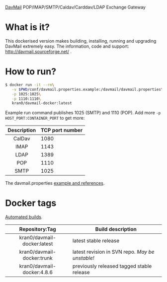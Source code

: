 [DavMail](http://davmail.sourceforge.net/) POP/IMAP/SMTP/Caldav/Carddav/LDAP Exchange Gateway

# What is it?

This dockerised version makes building, installing, running and upgrading DavMail extremely easy.
The information, code and support: http://davmail.sourceforge.net/ .

# How to run?

```bash
$ docker run -it --rm\
   -v $PWD/conf/davmail.properties.example:/davmail/davmail.properties\
   -p 1025:1025\
   -p 1110:1110\
   kran0/davmail-docker:latest
```

Example run command publishes 1025 (SMTP) and 1110 (POP).
Add more `-p HOST_PORT:CONTAINER_PORT` to get more:

| Description | TCP port number |
|:-:|---|
| CalDav | 1080 |
| IMAP   | 1143 |
| LDAP   | 1389 |
| POP    | 1110 |
| SMTP   | 1025 |

The davmail.properties [example and references](http://davmail.sourceforge.net/serversetup.html).

# Docker tags

[Automated builds](https://hub.docker.com/r/kran0/davmail-docker/tags/).

| Repository:Tag | Build description  |
|:-:|---|
| kran0/davmail-docker:latest | latest stable release                           |
| kran0/davmail-docker:trunk  | latest revision in SVN repo. *May be unstable!* |
| kran0/davmail-docker:4.8.6  | previously released tagged stable release       |
